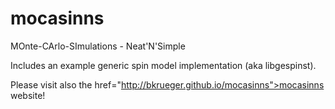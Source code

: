 mocasinns
=========

MOnte-CArlo-SImulations - Neat'N'Simple

Includes an example generic spin model implementation (aka libgespinst).

Please visit also the <a>href="http://bkrueger.github.io/mocasinns">mocasinns website</a>!
